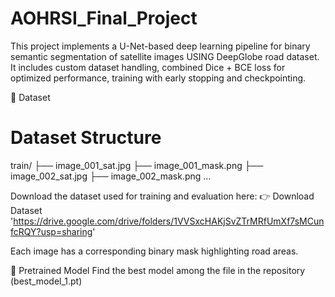 # AOHRSI_Final_Project
This project implements a U-Net-based deep learning pipeline for binary semantic segmentation of satellite images USING DeepGlobe road dataset. It includes custom dataset handling, combined Dice + BCE loss for optimized performance, training with early stopping and checkpointing. 

📁 Dataset
# Dataset Structure
train/
├── image_001_sat.jpg
├── image_001_mask.png
├── image_002_sat.jpg
├── image_002_mask.png
...

Download the dataset used for training and evaluation here:
👉 Download Dataset 'https://drive.google.com/drive/folders/1VVSxcHAKjSvZTrMRfUmXf7sMCunfcRQY?usp=sharing'

Each image has a corresponding binary mask highlighting road areas.

🧠 Pretrained Model
Find the best model among the file in the repository (best_model_1.pt)

